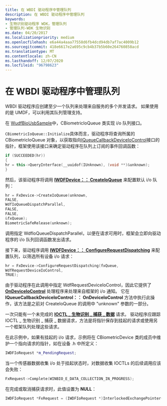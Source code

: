 ```yaml
---
title: 在 WBDI 驱动程序中管理队列
description: 在 WBDI 驱动程序中管理队列
keywords:
- 生物识别驱动程序 WDK，管理队列
- 管理队列-WDK 生物识别
ms.date: 04/20/2017
ms.localizationpriority: medium
ms.openlocfilehash: e6a44a4aaa77558d6fb4dcd94db7af7ac4009b12
ms.sourcegitcommit: 418e6617e2a695c9cb4b37b5b60e264760858acd
ms.translationtype: MT
ms.contentlocale: zh-CN
ms.lasthandoff: 12/07/2020
ms.locfileid: "96798623"
---
```

# <a name="managing-queues-in-a-wbdi-driver"></a>在 WBDI 驱动程序中管理队列


WBDI 驱动程序应创建至少一个队列来处理来自服务的多个并发请求。 如果使用的是 UMDF，可以利用其队列管理支持。

在 [WudfBioUsbSample](https://github.com/Microsoft/Windows-driver-samples/tree/master/biometrics/driver)中，CBiometricIoQueue 类实现 i/o 队列接口。

`CBiometricIoQueue::Initialize`具体而言，驱动程序将查询所属的 CBiometricIoQueue 对象，以获取指向[IQueueCallbackDeviceIoControl](/windows-hardware/drivers/ddi/wudfddi/nn-wudfddi-iqueuecallbackdeviceiocontrol)接口的指针，框架使用该接口来确定驱动程序在队列上订阅的事件回调函数：

```cpp
if (SUCCEEDED(hr)) 
{
hr = this->QueryInterface(__uuidof(IUnknown), (void **)&unknown);
}
```

然后，该驱动程序将调用 [**IWDFDevice：： CreateIoQueue**](/windows-hardware/drivers/ddi/wudfddi/nf-wudfddi-iwdfdevice-createioqueue) 来配置默认 i/o 队列：

```cpp
hr = FxDevice->CreateIoQueue(unknown,
FALSE,
WdfIoQueueDispatchParallel,
FALSE,
FALSE,
&fxQueue);
BiometricSafeRelease(unknown);
```

调用指定 WdfIoQueueDispatchParallel，以便在请求可用时，框架会立即向驱动程序的 i/o 队列回调函数发出请求。

接下来，驱动程序调用 [**IWDFDevice：： ConfigureRequestDispatching**](/windows-hardware/drivers/ddi/wudfddi/nf-wudfddi-iwdfdevice-configurerequestdispatching) 来配置队列，以筛选所有设备 i/o 请求：

```cpp
hr = FxDevice->ConfigureRequestDispatching(fxQueue,
WdfRequestDeviceIoControl,
TRUE);
```

由于驱动程序在此调用中指定 WdfRequestDeviceIoControl，因此它提供了 [**OnDeviceIoControl**](/windows-hardware/drivers/ddi/wudfddi/nf-wudfddi-iqueuecallbackdeviceiocontrol-ondeviceiocontrol) 处理程序来处理来自框架的 i/o 通知。 它在 **IQueueCallbackDeviceIoControl：： OnDeviceIoControl** 方法中执行此操作，该方法是之前对 CreateIoQueue 的调用中 "unknown" 参数的一部分。

一次只能有一个未完成的 [**IOCTL \_ 生物识别 \_ 捕获 \_ 数据**](/windows-hardware/drivers/ddi/winbio_ioctl/ni-winbio_ioctl-ioctl_biometric_capture_data) 请求。 驱动程序应跟踪 IOCTL \_ 生物识别 \_ 捕获 \_ 数据请求，方法是将指针保存到挂起的请求或使用另一个框架队列处理这些请求。

在此示例中，如果有挂起的 i/o 请求，示例将在 CBiometricDevice 类的成员中维护一个指向请求的指针，如在设备 .h 中所定义：

```cpp
IWDFIoRequest *m_PendingRequest;
```

当一个传感器数据收集 i/o 处于挂起状态时，对数据收集 IOCTLs 的后续调用应该会失败：

```cpp
FxRequest->Complete(WINBIO_E_DATA_COLLECTION_IN_PROGRESS);
```

在完成或取消捕获请求时，此值设置为 **NULL**：

```cpp
IWDFIoRequest *FxRequest = (IWDFIoRequest *)InterlockedExchangePointer((PVOID *)&m_PendingRequest, NULL);
```

 


